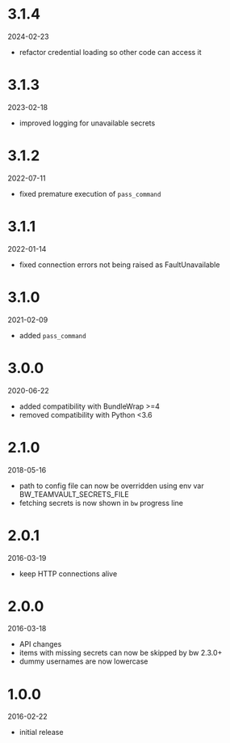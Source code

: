 # 3.1.4

2024-02-23

* refactor credential loading so other code can access it


# 3.1.3

2023-02-18

* improved logging for unavailable secrets


# 3.1.2

2022-07-11

* fixed premature execution of `pass_command`


# 3.1.1

2022-01-14

* fixed connection errors not being raised as FaultUnavailable


# 3.1.0

2021-02-09

* added `pass_command`


# 3.0.0

2020-06-22

* added compatibility with BundleWrap >=4
* removed compatibility with Python <3.6


# 2.1.0

2018-05-16

* path to config file can now be overridden using env var BW_TEAMVAULT_SECRETS_FILE
* fetching secrets is now shown in `bw` progress line


# 2.0.1

2016-03-19

* keep HTTP connections alive


# 2.0.0

2016-03-18

* API changes
* items with missing secrets can now be skipped by bw 2.3.0+
* dummy usernames are now lowercase


# 1.0.0

2016-02-22

* initial release
